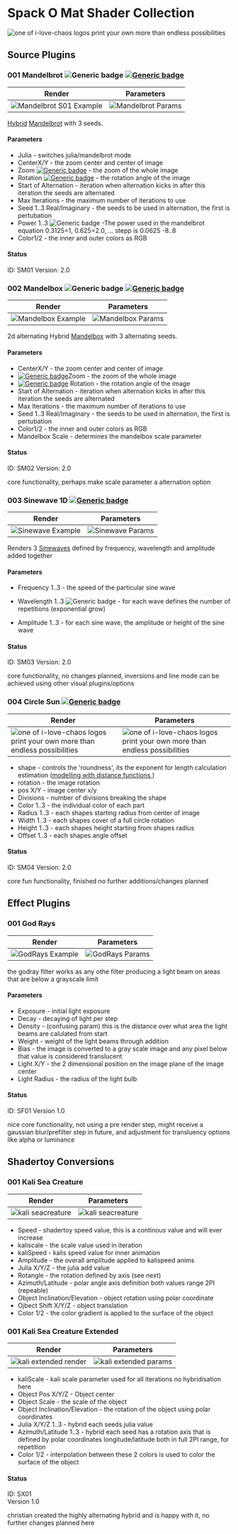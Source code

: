 # Spack O Mat Shader Collection

![one of i-love-chaos logos print your own more than endless possibilities](media/i-love-chaos-white-000000000000003.png )


## Source Plugins

### 001 Mandelbrot   ![Generic badge](https://img.shields.io/badge/HYBRID-ALTERNATE-green.svg) [![Generic badge](https://img.shields.io/badge/3ARY-YES-green.svg)](https://shields.io/)
       
| Render | Parameters |
| ------------- | ------------- |
| ![Mandelbrot S01 Example](media/001-mandelbrot.png )  | ![Mandelbrot Params](media/001-mandelbrot-params.png ) |

 [Hybrid](https://www.youtube.com/watch?v=L-YTY014Zqo) [Mandelbrot](https://www.wikiwand.com/en/Mandelbrot_set) with 3 seeds.
           
#### Parameters 
- Julia - switches julia/mandelbrot mode
- CenterX/Y - the zoom center and center of image
-  Zoom  [![Generic badge](https://img.shields.io/badge/EXPONENTIAL-YES-green.svg)](https://shields.io/) - the zoom of the whole image
- Rotation  [![Generic badge](https://img.shields.io/badge/LOOPABLE-YES-green.svg)](https://shields.io/)  - the rotation angle of the image     
- Start of Alternation - iteration when alternation kicks in after this iteration the seeds are alternated                                
- Max Iterations - the maximum number of iterations to use
- Seed 1..3 Real/Imaginary	- the seeds to be used in alternation, the first is pertubation
- Power 1..3 ![Generic badge](https://img.shields.io/badge/EXPONENTIAL-YES-green.svg) -The power used in the mandelbrot equation 0.3125=1, 0.625=2.0, ... stepp is 0.0625 -8..8 
- Color1/2 - the inner and outer colors as RGB
     

   
#### Status 

ID: SM01
Version: 2.0
 

### 002 Mandelbox ![Generic badge](https://img.shields.io/badge/HYBRID-ALTERNATE-green.svg) [![Generic badge](https://img.shields.io/badge/3ARY-YES-green.svg)](https://shields.io/)
| Render | Parameters |
| ------------- | ------------- |
| ![Mandelbox Example](media/002-mandelbox.png )  |  ![Mandelbox Params](media/002-mandelbox-params.png )  |
 
 2d alternating Hybrid [Mandelbox](https://www.wikiwand.com/en/Mandelbox) with 3 alternating seeds.
         
#### Parameters 
          
- CenterX/Y - the zoom center and center of image
- [![Generic badge](https://img.shields.io/badge/EXPONENTIAL-YES-green.svg)](https://shields.io/)Zoom - the zoom of the whole image                                                                      
- [![Generic badge](https://img.shields.io/badge/LOOPABLE-YES-green.svg)](https://shields.io/) Rotation - the rotation angle of the image     
- Start of Alternation - iteration when alternation kicks in after this iteration the seeds are alternated 
- Max Iterations - the maximum number of iterations to use
- Seed 1..3 Real/Imaginary	- the seeds to be used in alternation, the first is pertubation
- Color1/2 - the inner and outer colors as RGB
- Mandelbox Scale - determines the mandelbox scale parameter
                
#### Status 

ID: SM02
Version: 2.0

core functionality, perhaps make scale parameter a alternation option

### 003 Sinewave 1D  [![Generic badge](https://img.shields.io/badge/3ARY-YES-green.svg)](https://shields.io/)
       
| Render | Parameters |
| ------------- | ------------- |                
| ![Sinewave Example](media/003-sinewave.png )   | ![Sinewave Params](media/003-sinewave-params.png )       |

Renders 3 [Sinewaves](https://www.wikiwand.com/en/Sine_wave) defined by frequency, wavelength and amplitude added together

#### Parameters

- Frequency 1..3 - the speed of the particular sine wave

- Wavelength 1..3 ![Generic badge](https://img.shields.io/badge/EXPONENTIAL-YES-green.svg) - for each wave defines the number of repetitions (exponential grow)

- Amplitude 1..3 - for each sine wave, the amplitude or height of the sine wave

           
#### Status 
         
ID: SM03
Version: 2.0

core functionality, no changes planned, inversions and line mode can be achieved using other visual plugins/options


### 004 Circle Sun      [![Generic badge](https://img.shields.io/badge/3ARY-YES-green.svg)](https://shields.io/)
         
| Render | Parameters |
| ------------- | ------------- |       
|![one of i-love-chaos logos print your own more than endless possibilities](media/004-circlesun.png ) |![one of i-love-chaos logos print your own more than endless possibilities](media/004-circlesun-params.png )           |
                               
 - shape - controls the 'roundness', its the exponent for length calculation estimation ([modelling with distance functions ](https://iquilezles.org/www/articles/distfunctions/distfunctions.htm))
 - rotation - the image rotation
 - pos X/Y - image center x/y 
 - Divisions - number of divisions breaking the shape
 - Color 1..3 - the individual color of each part
 - Radius 1..3 - each shapes starting radius from center of image 
 - Width 1..3 - each shapes cover of a full circle rotation
 - Height 1..3 - each shapes height starting from shapes radius
 - Offset 1..3 - each shapes angle offset 
                                
#### Status 

               
ID: SM04
Version: 2.0

core fun functionality, finished no further additions/changes planned 

## Effect Plugins

### 001 God Rays        
| Render | Parameters |
| ------------- | ------------- |                      
|![GodRays Example](media/sf-001-godrays.png )  | ![GodRays Params](media/sf-001-godrays-params.png)   |


the godray filter works as any othe filter producing a light beam on areas that are below a grayscale limit


#### Parameters

- Exposure - initial light exposure
- Decay - decaying of light per step
- Density - (confusing param) this is the distance over what area the light beams are calulated from start
- Weight - weight of the light beams through addition
- Bias - the image is converted to a gray scale image and any pixel below that value is considered translucent
- Light X/Y - the 2 dimensional position on the image plane of the image center
- Light Radius - the radius of the light bulb
 
#### Status 

ID: SF01
Version 1.0

nice core functionality, not using a pre render step, might receive a gaussian blur/prefilter step in future, and adjustment for transluency options like alpha or luminance
 
## Shadertoy Conversions

### 001 Kali Sea Creature
                                    
| Render | Parameters |
| ------------- | ------------- |   
|![kali seacreature](media/st-001-kaliseacreature.png )   |  ![kali seacreature](media/st-001-kaliseacreature-params.png ) 

           
           
- Speed - shadertoy speed value, this is a continous value and will ever increase
- kaliscale - the scale value used in iteration
- kaliSpeed - kalis speed value for inner animation 
- Amplitude - the overall amplitude applied to kalispeed anims
- Julia X/Y/Z - the julia add value 
- Rotangle - the rotation defined by axis (see next)
- Azimuth/Latitude - polar angle axis definition both values range 2PI (repeable)
- Object Inclination/Elevation - object rotation using polar coordinate
- Ojbect Shift X/Y/Z - object translation
- Color 1/2 - the color gradient is applied to the surface of the object
            
### 001 Kali Sea Creature Extended
                                    
| Render | Parameters |
| ------------- | ------------- |   
|![kali extended render](media/sx-001-kali-creature-render.png )   |   ![kali extended params](media/sx-001-kali-creature-params.png ) 
           
           
- kaliScale - kali scale parameter used for all iterations no hybridisation here
- Object Pos X/Y/Z - Object center
- Object Scale - the scale of the object
- Object Inclination/Elevation - the rotation of the object using polar coordinates
- Julia X/Y/Z 1..3 - hybrid each seeds julia value
- Azimuth/Latitude 1..3 - hybrid each seed has a rotation axis that is defined by polar coordinates longitude/latitude both in full 2PI range, for repetition
- Color 1/2 - interpolation between these 2 colors is used to color the surface of the object
           
#### Status 

ID: SX01		
Version 1.0

christian created the highly alternating hybrid and is happy with it, no further changes planned here

